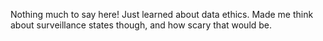 Nothing much to say here! Just learned about data ethics. Made me think about surveillance states though, and how scary that would be.
